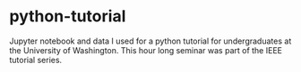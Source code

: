 # python-tutorial
Jupyter notebook and data I used for a python tutorial for undergraduates at the University of Washington. This hour long seminar was part of the IEEE tutorial series.
